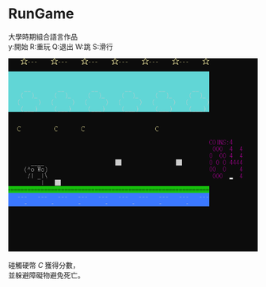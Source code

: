 # RunGame
大學時期組合語言作品  
y:開始
R:重玩
Q:退出
W:跳
S:滑行

![image](https://github.com/zlgithub/RunGame/blob/master/RunImg.png)  

碰觸硬幣 *C* 獲得分數，  
並躲避障礙物避免死亡。  

